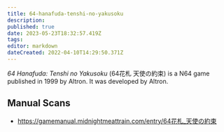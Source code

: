 ```yaml
---
title: 64-hanafuda-tenshi-no-yakusoku
description: 
published: true
date: 2023-05-23T18:32:57.419Z
tags: 
editor: markdown
dateCreated: 2022-04-10T14:29:50.371Z
---
```


_64 Hanafuda: Tenshi no Yakusoku_ (<span lang='ja'>64花札 天使の約束</span>) is a N64 game published in 1999 by Altron.
It was developed by Altron.

## Manual Scans
- https://gamemanual.midnightmeattrain.com/entry/64花札_天使の約束
